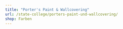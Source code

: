 ```yaml
---
title: "Porter's Paint & Wallcovering"
url: /state-college/porters-paint-und-wallcovering/
shop: Farben
---
```

